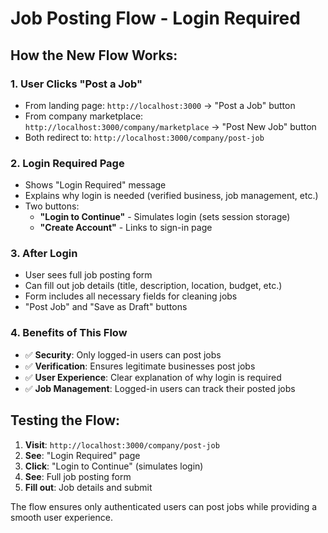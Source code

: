 # Job Posting Flow - Login Required

## How the New Flow Works:

### 1. **User Clicks "Post a Job"**
- From landing page: `http://localhost:3000` → "Post a Job" button
- From company marketplace: `http://localhost:3000/company/marketplace` → "Post New Job" button
- Both redirect to: `http://localhost:3000/company/post-job`

### 2. **Login Required Page**
- Shows "Login Required" message
- Explains why login is needed (verified business, job management, etc.)
- Two buttons:
  - **"Login to Continue"** - Simulates login (sets session storage)
  - **"Create Account"** - Links to sign-in page

### 3. **After Login**
- User sees full job posting form
- Can fill out job details (title, description, location, budget, etc.)
- Form includes all necessary fields for cleaning jobs
- "Post Job" and "Save as Draft" buttons

### 4. **Benefits of This Flow**
- ✅ **Security**: Only logged-in users can post jobs
- ✅ **Verification**: Ensures legitimate businesses post jobs
- ✅ **User Experience**: Clear explanation of why login is required
- ✅ **Job Management**: Logged-in users can track their posted jobs

## Testing the Flow:

1. **Visit**: `http://localhost:3000/company/post-job`
2. **See**: "Login Required" page
3. **Click**: "Login to Continue" (simulates login)
4. **See**: Full job posting form
5. **Fill out**: Job details and submit

The flow ensures only authenticated users can post jobs while providing a smooth user experience.
